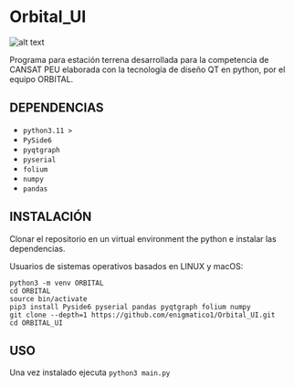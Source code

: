 # Orbital_UI
<span>![alt text](https://github.com/enigmatico1/Orbital_UI/blob/main/images/ORBITAL_UI.png)</span> 

Programa para estación terrena desarrollada para la competencia de CANSAT PEU elaborada con la tecnología de diseño QT en python, por el equipo ORBITAL. 

## DEPENDENCIAS 

- `python3.11 >` 
- `PySide6` 
- `pyqtgraph` 
- `pyserial` 
- `folium` 
- `numpy` 
- `pandas` 

## INSTALACIÓN

Clonar el repositorio en un virtual environment the python e instalar las dependencias.

Usuarios de sistemas operativos basados en LINUX y macOS: 

```
python3 -m venv ORBITAL 
cd ORBITAL 
source bin/activate 
pip3 install Pyside6 pyserial pandas pyqtgraph folium numpy 
git clone --depth=1 https://github.com/enigmatico1/Orbital_UI.git 
cd ORBITAL_UI
```

## USO 

Una vez instalado ejecuta `python3 main.py` 


